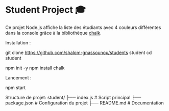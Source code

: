 # Student Project 🎓

Ce projet Node.js affiche la liste des étudiants avec 4 couleurs différentes dans la console grâce à la bibliothèque [chalk](https://www.npmjs.com/package/chalk).



 Installation :

 git clone https://github.com/shalom-gnassounou/students student
 cd student

 npm init -y
 npm install chalk


 Lancement :

 npm start


Structure de projet: 
student/
├── index.js        # Script principal
├── package.json    # Configuration du projet
├── README.md       # Documentation


